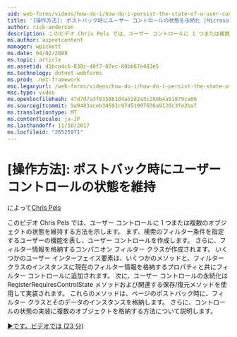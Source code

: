 ```yaml
---
uid: web-forms/videos/how-do-i/how-do-i-persist-the-state-of-a-user-control-during-a-postback
title: '[操作方法]: ポストバック時にユーザー コントロールの状態を永続化 |Microsoft ドキュメント'
author: rick-anderson
description: このビデオ Chris Pels では、ユーザー コントロールに 1 つまたは複数のオブジェクトの状態を維持する方法を示します。 最初に、ユーザー コントロールを表す、abilit が作成しています.
ms.author: aspnetcontent
manager: wpickett
ms.date: 04/02/2009
ms.topic: article
ms.assetid: d1bca4c6-838c-40f7-87ec-80bb67e483e5
ms.technology: dotnet-webforms
ms.prod: .net-framework
msc.legacyurl: /web-forms/videos/how-do-i/how-do-i-persist-the-state-of-a-user-control-during-a-postback
msc.type: video
ms.openlocfilehash: 47d7d7a3f83586104ab2d2a3c288b4a51879ca06
ms.sourcegitcommit: 9a9483aceb34591c97451997036a9120c3fe2baf
ms.translationtype: MT
ms.contentlocale: ja-JP
ms.lasthandoff: 11/10/2017
ms.locfileid: "26525971"
---
```

<a name="how-do-i-persist-the-state-of-a-user-control-during-a-postback"></a>[操作方法]: ポストバック時にユーザー コントロールの状態を維持
====================
によって[Chris Pels](https://twitter.com/chrispels)

このビデオ Chris Pels では、ユーザー コントロールに 1 つまたは複数のオブジェクトの状態を維持する方法を示します。 まず、検索のフィルター条件を指定するユーザーの機能を表し、ユーザー コントロールを作成します。 さらに、フィルター情報を格納するコンパニオン フィルター クラスが作成されます。 いくつかのユーザー インターフェイス要素は、いくつかのメソッドと、フィルター クラスのインスタンスに現在のフィルター情報を格納するプロパティと共にフィルター コントロールに追加されます。 次に、ユーザー コントロールの永続化は RegisterRequiresControlState メソッドおよび関連する保存/復元メソッドを使用して実装されます。 これらのメソッドは、ページのポストバック時に、フィルター クラスとそのデータのインスタンスを格納します。 さらに、コントロールの状態の実装に複数のオブジェクトを格納する方法について説明します。

[&#9654;です。ビデオでは (23 分)](https://channel9.msdn.com/Blogs/ASP-NET-Site-Videos/how-do-i-persist-the-state-of-a-user-control-during-a-postback)
